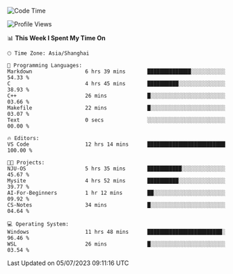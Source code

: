 <!--START_SECTION:waka-->
![Code Time](http://img.shields.io/badge/Code%20Time-1%2C037%20hrs%2017%20mins-blue)

![Profile Views](http://img.shields.io/badge/Profile%20Views-0-blue)

📊 **This Week I Spent My Time On** 

```text
🕑︎ Time Zone: Asia/Shanghai

💬 Programming Languages: 
Markdown                 6 hrs 39 mins       ██████████████░░░░░░░░░░░   54.33 % 
C                        4 hrs 45 mins       ██████████░░░░░░░░░░░░░░░   38.93 % 
C++                      26 mins             █░░░░░░░░░░░░░░░░░░░░░░░░   03.66 % 
Makefile                 22 mins             █░░░░░░░░░░░░░░░░░░░░░░░░   03.07 % 
Text                     0 secs              ░░░░░░░░░░░░░░░░░░░░░░░░░   00.00 % 

🔥 Editors: 
VS Code                  12 hrs 14 mins      █████████████████████████   100.00 % 

🐱‍💻 Projects: 
NJU-OS                   5 hrs 35 mins       ███████████░░░░░░░░░░░░░░   45.67 % 
Mysite                   4 hrs 52 mins       ██████████░░░░░░░░░░░░░░░   39.77 % 
AI-For-Beginners         1 hr 12 mins        ██░░░░░░░░░░░░░░░░░░░░░░░   09.92 % 
CS-Notes                 34 mins             █░░░░░░░░░░░░░░░░░░░░░░░░   04.64 % 

💻 Operating System: 
Windows                  11 hrs 48 mins      ████████████████████████░   96.46 % 
WSL                      26 mins             █░░░░░░░░░░░░░░░░░░░░░░░░   03.54 % 
```


 Last Updated on 05/07/2023 09:11:16 UTC
<!--END_SECTION:waka-->